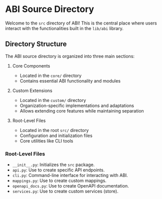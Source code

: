 # ABI Source Directory

Welcome to the `src` directory of ABI! This is the central place where users interact with the functionalities built in the `lib/abi` library.

## Directory Structure 
The ABI source directory is organized into three main sections:

1. Core Components
   - Located in the `core/` directory
   - Contains essential ABI functionality and modules

2. Custom Extensions 
   - Located in the `custom/` directory
   - Organization-specific implementations and adaptations
   - Allows extending core features while maintaining separation

3. Root-Level Files
   - Located in the root `src/` directory
   - Configuration and initialization files
   - Core utilities like CLI tools

### Root-Level Files

- `__init__.py`: Initializes the `src` package.
- `api.py`: Use to create specific API endpoints.
- `cli.py`: Command-line interface for interacting with ABI.
- `mappings.py`: Use to create custom mappings.
- `openapi_docs.py`: Use to create OpenAPI documentation.
- `services.py`: Use to create custom services (store).